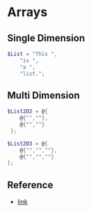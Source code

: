 # Arrays

## Single Dimension

```powershell
$List = "This ",
	"is ",
	"a ",
	"list.";
```

## Multi Dimension
```powershell
$List2D2 = @{
 	@{"",""},
 	@{"",""}
 };

$List2D3 = @{
	@{"","",""},
	@{"","",""}
};
```

 ## Reference
  - [link](https://destination)
